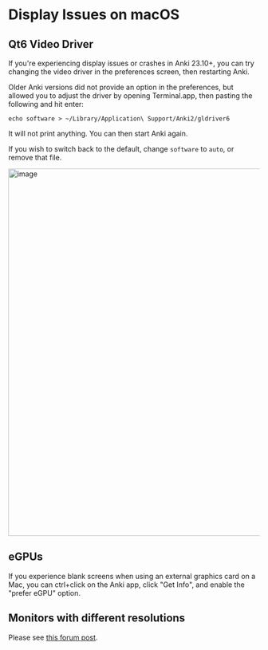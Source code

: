 # Display Issues on macOS

<!-- toc -->

## Qt6 Video Driver

If you're experiencing display issues or crashes in Anki 23.10+, you can try
changing the video driver in the preferences screen, then restarting Anki.

Older Anki versions did not provide an option in the preferences, but allowed
you to adjust the driver by opening Terminal.app, then pasting the following and hit enter:

```
echo software > ~/Library/Application\ Support/Anki2/gldriver6
```

It will not print anything. You can then start Anki again.

If you wish to switch back to the default, change `software` to `auto`, or
remove that file.

<img width="737" alt="image" src="https://github.com/user-attachments/assets/4b9c0d6c-5625-48fb-a43d-c505fdb18429" />


## eGPUs

If you experience blank screens when using an external graphics card on a Mac, you can ctrl+click on the Anki app, click "Get Info", and enable the "prefer eGPU" option.

## Monitors with different resolutions

Please see [this forum post](https://forums.ankiweb.net/t/mac-known-issues-wording-suggestion/7331).
